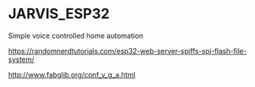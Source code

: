 # JARVIS_ESP32
Simple voice controlled home automation

https://randomnerdtutorials.com/esp32-web-server-spiffs-spi-flash-file-system/

http://www.fabglib.org/conf_v_g_a.html
